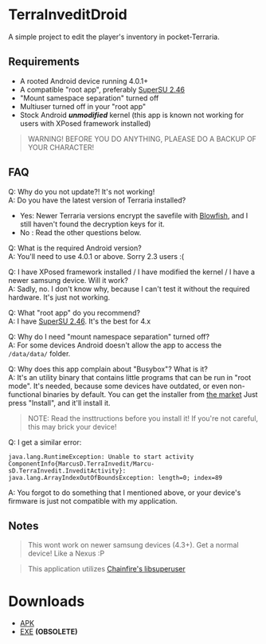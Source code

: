 # TerraInveditDroid

A simple project to edit the player's inventory in pocket-Terraria.

## Requirements

* A rooted Android device running 4.0.1+
* A compatible "root app", preferably [SuperSU 2.46](https://download.chainfire.eu/696/supersu/)
* "Mount samespace separation" turned off
* Multiuser turned off in your "root app"
* Stock Android ***unmodified*** kernel (this app is known not working for users with XPosed framework installed)

> WARNING! BEFORE YOU DO ANYTHING, PLAEASE DO A BACKUP OF YOUR CHARACTER!

## FAQ

Q: Why do you not update?! It's not working!  
A: Do you have the latest version of Terraria installed?  

* Yes: Newer Terraria versions encrypt the savefile with [Blowfish](https://en.wikipedia.org/wiki/Blowfish_%28cipher%29), and I still haven't found the decryption keys for it.
* No : Read the other questions below.

Q: What is the required Android version?  
A: You'll need to use 4.0.1 or above. Sorry 2.3 users :(

Q: I have XPosed framework installed / I have modified the kernel / I have a newer samsung device. Will it work?  
A: Sadly, no. I don't know why, because I can't test it without the required hardware. It's just not working.

Q: What "root app" do you recommend?  
A: I have [SuperSU 2.46](https://download.chainfire.eu/696/supersu/). It's the best for 4.x

Q: Why do I need "mount namespace separation" turned off?  
A: For some devices Android doesn't allow the app to access the `/data/data/` folder.

Q: Why does this app complain about "Busybox"? What is it?  
A: It's an utility binary that contains little programs that can be run in "root mode". It's needed, because some devices have outdated, or even non-functional binaries by default.
You can get the installer from [the market](market://stericson.busybox) Just press "Install", and it'll install it.
> NOTE: Read the insttructions before you install it! If you're not careful, this may brick your device!

Q: I get a similar error:  
```
java.lang.RuntimeException: Unable to start activity ComponentInfo{MarcusD.TerraInvedit/Marcu­sD.TerraInvedit.InveditActivity}:  
java.lang.ArrayIndexOutOfBoundsException­: length=0; index=89
```
A: You forgot to do something that I mentioned above, or your device's firmware is just not compatible with my application.

## Notes

> This wont work on newer samsung devices (4.3+). Get a normal device! Like a Nexus :P

> This application utilizes [Chainfire's libsuperuser](https://github.com/Chainfire/libsuperuser)


# Downloads
- [APK](https://github.com/MarcuzD/TerraInveditDroid/blob/master/bin/TerraInveditDroid.apk?raw=true)
- [EXE](https://github.com/MarcuzD/MarcusD.TerraInvedit) **(OBSOLETE)** 
